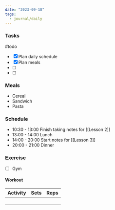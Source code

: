```yaml
---
date: "2023-09-18"
tags:
  - journal/daily
---
```

### Tasks
#todo 
- [x] Plan daily schedule
- [x] Plan meals
- [ ] 
- [ ] 

### Meals
- Cereal
- Sandwich
- Pasta

### Schedule

- 10:30 - 13:00 Finish taking notes for [[Lesson 2]]
- 13:00 - 14:00 Lunch
- 14:00 - 20:00 Start notes for [[Lesson 3]]
- 20:00 - 21:00 Dinner

### Exercise
- [ ] Gym 
#### Workout
| Activity | Sets | Reps |
| ---- | ---- | -------- |
|      |      |          |
|      |      |          |
|      |      |          |
|      |      |          |


